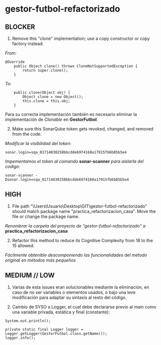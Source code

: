 # gestor-futbol-refactorizado

## BLOCKER

1. Remove this "clone" implementation; use a copy constructor or copy factory instead.

*From:*
```
@Override
    public Object clone() throws CloneNotSupportedException {
        return super.clone();
    }
```
*To:*
```
    public clone(Object obj) {
        Object clone = new Object();
        this.clone = this.obj;
    }
```
Para su correcta implementación también es necesario eliminar la implementación de *Clonable* en **GestorFutbol**.

2. Make sure this SonarQube token gets revoked, changed, and removed from the code.

*Modificar la visibilidad del token:*
```
sonar.login=sqa_01714030258bbcdde6974160a17915fb6b85b5e4
```

*Impementamos el token al comando* **sonar-scanner** *para aislarla del codigo:*

```
sonar-scanner -Dsonar.login=sqa_01714030258bbcdde6974160a17915fb6b85b5e4
```

## HIGH

1. File path "\Users\Usuario\Desktop\GIT\gestor-futbol-refactorizado" should match package name "practica_refactorizacion_casa". Move the file or change the package name.

*Renombrar la carpeta del proyecto de "gestor-futbol-refactorizado" a* **practica_refactorizacion_casa**


2. Refactor this method to reduce its Cognitive Complexity from 18 to the 15 allowed.

*Fácilmente obtenible descomponiendo las funcionalidades del método original en métodos más pequeños*


## MEDIUM // LOW

1. Varias de esta issues eran solucionables mediante la eliminación, en caso de no ser variables o elementos usados, o bajo una leve modificación para adaptar su sintaxis al resto del código.


2. Cambio de SYSO a Logger, el cual debe declararse previo al main como una variable privada, estática y final (constante):
```
System.out.println();
```

```
private static final Logger logger = Logger.getLogger(GestorFutbol.class.getName());
logger.info();
```

